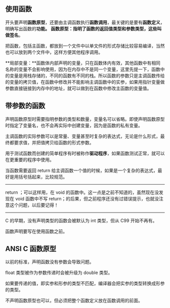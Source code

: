 

## 使用函数

开头要声明**函数原型**，还要由主调函数执行**函数调用**，最关键的是要有**函数定义**，明确写出函数的**功能。**
**函数原型：**指明了函数的返回值类型和参数类型，这些叫做**签名**。

把函数，包括主函数，都放到一个文件中以单文件的形式存储比较容易编译，当然也可以放到两个文件中，这样方便其他程序调用。

**局部变量：**函数体内部声明的变量，只在函数体内有效，其他函数中有相同名称的变量不会影响使用，因为在内存中不是同一个变量，这里先提一下，函数中的变量是用栈存储的，不同的函数有不同的栈。所以函数的参数只是主调函数传给的变量的拷贝值，在函数中修改并不能影响主调函数中的实参，如果用指针变量做参数直接链接到内存中的地址，就可以做到在函数中修改主函数的变量值。

## 带参数的函数

声明函数原型时需要指明参数的类型和数量，变量名可以省略。即使声明函数原型时指定了变量名，也不会再实际中创建变量，因为是函数的私有变量。

主调函数的实际参数可以是常量、变量甚至时复杂的表达式，无论是什么形式，最终都要求值，并把值拷贝给函数的形式参数。

用于测试函数而创建的简单程序有时被称作**驱动程序**，如果函数测试正常，就可以在更重要的程序中使用。

当函数需要返回 return 给主调函数一个值的时候，如果是一个复杂的表达式，最好是用括号括起来，比较规范。

------

return ；可以这样用，在 void 的函数中。这一点是之前不知道的，虽然现在没发现在 void 函数中不写 return；的后果，但之前程序还没有过错误提示，也就没注意这个问题，以后要记得！

------

C 的早期，没有声明类型的函数会被默认为 int 类型，但从 C99 开始不再有。

函数声明要写在使用函数之前。

## ANSI C 函数原型

以前的标准，声明函数没有参数会导致问题。

float 类型被作为参数传递时会被升级为 double 类型。

如果要传递的值，即实参和形参的类型不匹配，编译器会把实参的类型转换成形参的类型。

不声明函数原型也可以，但必须把整个函数定义放在函数调用的前面。